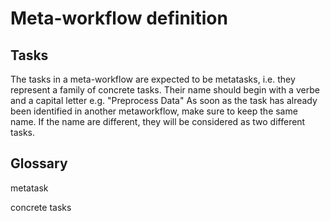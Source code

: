 # Meta-workflow definition

## Tasks
The tasks in a meta-workflow are expected to be metatasks, i.e. they represent a family of concrete tasks.
Their name should begin with a verbe and a capital letter e.g. "Preprocess Data"
As soon as the task has already been identified in another metaworkflow, make sure to keep the same name.
If the name are different, they will be considered as two different tasks.


## Glossary
metatask

concrete tasks
